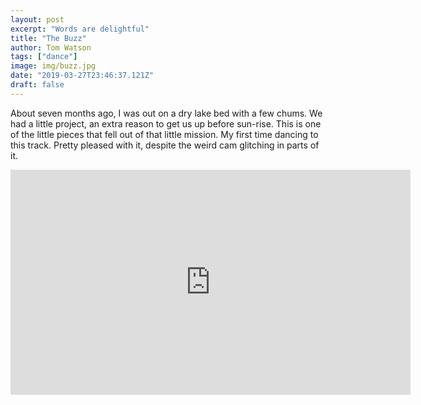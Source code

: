 ```yaml
---
layout: post
excerpt: "Words are delightful"
title: "The Buzz"
author: Tom Watson
tags: ["dance"]
image: img/buzz.jpg
date: "2019-03-27T23:46:37.121Z"
draft: false
---
```

About seven months ago, I was out on a dry lake bed with a few chums. We had a little project, an extra reason to get us up before sun-rise. This is one of the little pieces that fell out of that little mission. My first time dancing to this track. Pretty pleased with it, despite the weird cam glitching in parts of it.

<iframe src="https://player.vimeo.com/video/310464236" width="640" height="360" frameborder="0" webkitallowfullscreen mozallowfullscreen allowfullscreen></iframe>